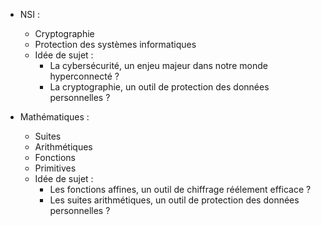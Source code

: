 - NSI :
  - Cryptographie
  - Protection des systèmes informatiques
  - Idée de sujet :
    - La cybersécurité, un enjeu majeur dans notre monde hyperconnecté ?
    - La cryptographie, un outil de protection des données personnelles ?
  
- Mathématiques :
  - Suites
  - Arithmétiques
  - Fonctions
  - Primitives
  - Idée de sujet :
    - Les fonctions affines, un outil de chiffrage réélement efficace ?
    - Les suites arithmétiques, un outil de protection des données personnelles ?
